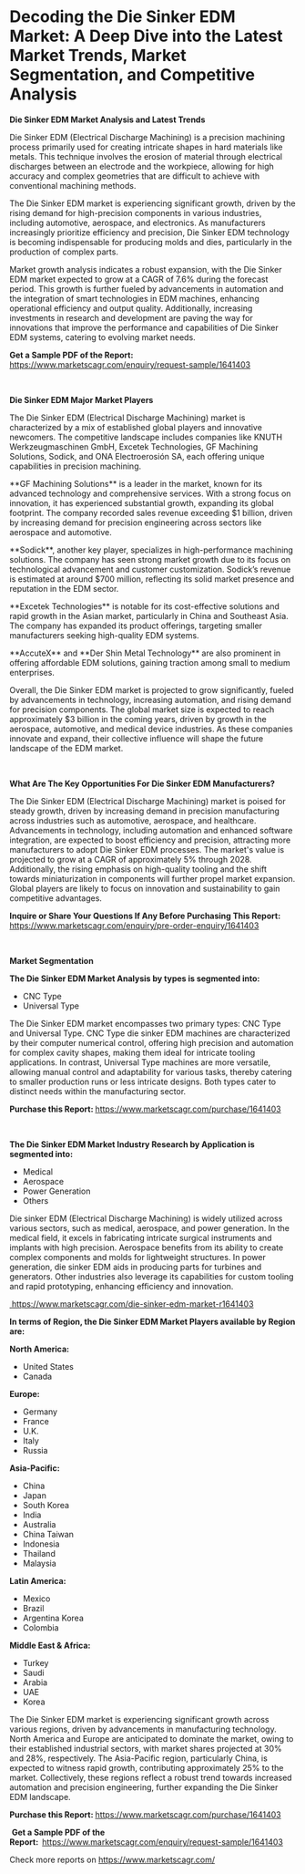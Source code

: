 <p><h1>Decoding the Die Sinker EDM Market: A Deep Dive into the Latest Market Trends, Market Segmentation, and Competitive Analysis</h1></p><p><strong>Die Sinker EDM Market Analysis and Latest Trends</strong></p>
<p><p>Die Sinker EDM (Electrical Discharge Machining) is a precision machining process primarily used for creating intricate shapes in hard materials like metals. This technique involves the erosion of material through electrical discharges between an electrode and the workpiece, allowing for high accuracy and complex geometries that are difficult to achieve with conventional machining methods. </p><p>The Die Sinker EDM market is experiencing significant growth, driven by the rising demand for high-precision components in various industries, including automotive, aerospace, and electronics. As manufacturers increasingly prioritize efficiency and precision, Die Sinker EDM technology is becoming indispensable for producing molds and dies, particularly in the production of complex parts. </p><p>Market growth analysis indicates a robust expansion, with the Die Sinker EDM market expected to grow at a CAGR of 7.6% during the forecast period. This growth is further fueled by advancements in automation and the integration of smart technologies in EDM machines, enhancing operational efficiency and output quality. Additionally, increasing investments in research and development are paving the way for innovations that improve the performance and capabilities of Die Sinker EDM systems, catering to evolving market needs.</p></p>
<p><strong>Get a Sample PDF of the Report:&nbsp;</strong> <a href="https://www.marketscagr.com/enquiry/request-sample/1641403?utm_campaign=3508&utm_medium=2&utm_source=Github&utm_content=ia&utm_term=11042025&utm_id=die-sinker-edm">https://www.marketscagr.com/enquiry/request-sample/1641403</a></p>
<p>&nbsp;</p>
<p><strong>Die Sinker EDM Major Market Players</strong></p>
<p><p>The Die Sinker EDM (Electrical Discharge Machining) market is characterized by a mix of established global players and innovative newcomers. The competitive landscape includes companies like KNUTH Werkzeugmaschinen GmbH, Excetek Technologies, GF Machining Solutions, Sodick, and ONA Electroerosión SA, each offering unique capabilities in precision machining.</p><p>**GF Machining Solutions** is a leader in the market, known for its advanced technology and comprehensive services. With a strong focus on innovation, it has experienced substantial growth, expanding its global footprint. The company recorded sales revenue exceeding $1 billion, driven by increasing demand for precision engineering across sectors like aerospace and automotive.</p><p>**Sodick**, another key player, specializes in high-performance machining solutions. The company has seen strong market growth due to its focus on technological advancement and customer customization. Sodick’s revenue is estimated at around $700 million, reflecting its solid market presence and reputation in the EDM sector.</p><p>**Excetek Technologies** is notable for its cost-effective solutions and rapid growth in the Asian market, particularly in China and Southeast Asia. The company has expanded its product offerings, targeting smaller manufacturers seeking high-quality EDM systems.</p><p>**AccuteX** and **Der Shin Metal Technology** are also prominent in offering affordable EDM solutions, gaining traction among small to medium enterprises.</p><p>Overall, the Die Sinker EDM market is projected to grow significantly, fueled by advancements in technology, increasing automation, and rising demand for precision components. The global market size is expected to reach approximately $3 billion in the coming years, driven by growth in the aerospace, automotive, and medical device industries. As these companies innovate and expand, their collective influence will shape the future landscape of the EDM market.</p></p>
<p>&nbsp;</p>
<p><strong>What Are The Key Opportunities For Die Sinker EDM Manufacturers?</strong></p>
<p><p>The Die Sinker EDM (Electrical Discharge Machining) market is poised for steady growth, driven by increasing demand in precision manufacturing across industries such as automotive, aerospace, and healthcare. Advancements in technology, including automation and enhanced software integration, are expected to boost efficiency and precision, attracting more manufacturers to adopt Die Sinker EDM processes. The market's value is projected to grow at a CAGR of approximately 5% through 2028. Additionally, the rising emphasis on high-quality tooling and the shift towards miniaturization in components will further propel market expansion. Global players are likely to focus on innovation and sustainability to gain competitive advantages.</p></p>
<p><strong>Inquire or Share Your Questions If Any Before Purchasing This Report:</strong> <a href="https://www.marketscagr.com/enquiry/pre-order-enquiry/1641403?utm_campaign=3508&utm_medium=2&utm_source=Github&utm_content=ia&utm_term=11042025&utm_id=die-sinker-edm">https://www.marketscagr.com/enquiry/pre-order-enquiry/1641403</a></p>
<p>&nbsp;</p>
<p><strong>Market Segmentation</strong></p>
<p><strong>The Die Sinker EDM Market Analysis by types is segmented into:</strong></p>
<p><ul><li>CNC Type</li><li>Universal Type</li></ul></p>
<p><p>The Die Sinker EDM market encompasses two primary types: CNC Type and Universal Type. CNC Type die sinker EDM machines are characterized by their computer numerical control, offering high precision and automation for complex cavity shapes, making them ideal for intricate tooling applications. In contrast, Universal Type machines are more versatile, allowing manual control and adaptability for various tasks, thereby catering to smaller production runs or less intricate designs. Both types cater to distinct needs within the manufacturing sector.</p></p>
<p><strong>Purchase this Report:&nbsp;</strong><a href="https://www.marketscagr.com/purchase/1641403?utm_campaign=3508&utm_medium=2&utm_source=Github&utm_content=ia&utm_term=11042025&utm_id=die-sinker-edm">https://www.marketscagr.com/purchase/1641403</a></p>
<p>&nbsp;</p>
<p><strong>The Die Sinker EDM Market Industry Research by Application is segmented into:</strong></p>
<p><ul><li>Medical</li><li>Aerospace</li><li>Power Generation</li><li>Others</li></ul></p>
<p><p>Die sinker EDM (Electrical Discharge Machining) is widely utilized across various sectors, such as medical, aerospace, and power generation. In the medical field, it excels in fabricating intricate surgical instruments and implants with high precision. Aerospace benefits from its ability to create complex components and molds for lightweight structures. In power generation, die sinker EDM aids in producing parts for turbines and generators. Other industries also leverage its capabilities for custom tooling and rapid prototyping, enhancing efficiency and innovation.</p></p>
<p><a href="https://www.marketscagr.com/die-sinker-edm-market-r1641403?utm_campaign=3508&utm_medium=2&utm_source=Github&utm_content=ia&utm_term=11042025&utm_id=die-sinker-edm">&nbsp;https://www.marketscagr.com/die-sinker-edm-market-r1641403</a></p>
<p><strong>In terms of Region, the Die Sinker EDM Market Players available by Region are:</strong></p>
<p>
    <p> <strong> North America: </strong>
        <ul>
            <li>United States</li>
            <li>Canada</li>
        </ul>
        </p> 
    <p> <strong> Europe: </strong>
        <ul>
            <li>Germany</li>
            <li>France</li>
            <li>U.K.</li>
            <li>Italy</li>
            <li>Russia</li>
        </ul>
        </p> 
    <p> <strong> Asia-Pacific: </strong>
        <ul>
            <li>China</li>
            <li>Japan</li>
            <li>South Korea</li>
            <li>India</li>
            <li>Australia</li>
            <li>China Taiwan</li>
            <li>Indonesia</li>
            <li>Thailand</li>
            <li>Malaysia</li>
        </ul>
        </p> 
    <p> <strong> Latin America: </strong>
        <ul>
            <li>Mexico</li>
            <li>Brazil</li>
            <li>Argentina Korea</li>
            <li>Colombia</li>
        </ul>
        </p> 
    <p> <strong> Middle East & Africa: </strong>
        <ul>
            <li>Turkey</li>
            <li>Saudi</li>
            <li>Arabia</li>
            <li>UAE</li>
            <li>Korea</li>
        </ul>
    </p>
    </p>
<p><p>The Die Sinker EDM market is experiencing significant growth across various regions, driven by advancements in manufacturing technology. North America and Europe are anticipated to dominate the market, owing to their established industrial sectors, with market shares projected at 30% and 28%, respectively. The Asia-Pacific region, particularly China, is expected to witness rapid growth, contributing approximately 25% to the market. Collectively, these regions reflect a robust trend towards increased automation and precision engineering, further expanding the Die Sinker EDM landscape.</p></p>
<p><strong>Purchase this Report: </strong><a href="https://www.marketscagr.com/purchase/1641403?utm_campaign=3508&utm_medium=2&utm_source=Github&utm_content=ia&utm_term=11042025&utm_id=die-sinker-edm">https://www.marketscagr.com/purchase/1641403</a></p>
<p>&nbsp;<strong>Get a Sample PDF of the Report:&nbsp;&nbsp;</strong><a href="https://www.marketscagr.com/enquiry/request-sample/1641403?utm_campaign=3508&utm_medium=2&utm_source=Github&utm_content=ia&utm_term=11042025&utm_id=die-sinker-edm">https://www.marketscagr.com/enquiry/request-sample/1641403</a></p>
<p><strong></strong></p>
<p>Check more reports on <a href="https://www.marketscagr.com/?utm_campaign=3508&utm_medium=2&utm_source=Github&utm_content=ia&utm_term=11042025&utm_id=die-sinker-edm">https://www.marketscagr.com/</a></p>